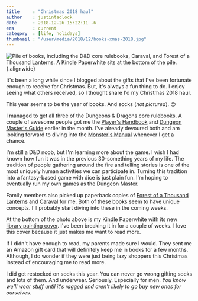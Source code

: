 ```yaml
---
title     : "Christmas 2018 haul"
author    : justintadlock
date      : 2018-12-26 15:22:11 -6
era       : current
category  : [life, holidays]
thumbnail : "/user/media/2018/12/books-xmas-2018.jpg"
---
```


![Pile of books, including the D&D core rulebooks, Caraval, and Forest of a Thousand Lanterns. A Kindle Paperwhite sits at the bottom of the pile.](http://justintadlock.com/user/media/2018/12/books-xmas-2018.jpg){.alignwide}

It's been a long while since I blogged about the gifts that I've been fortunate enough to receive for Christmas.  But, it's always a fun thing to do.  I enjoy seeing what others received, so I thought share I'd my Christmas 2018 haul.

This year seems to be the year of books.  And socks (_not pictured_). 😊

I managed to get all three of the Dungeons & Dragons core rulebooks.  A couple of awesome people got me the [Player's Handbook](https://www.amazon.com/Players-Handbook-Dungeons-Dragons-Wizards/dp/0786965606/?tag=justtadl-20) and [Dungeon Master's Guide](https://www.amazon.com/Dungeons-Dragons-Dungeon-Rulebook-Roleplaying/dp/0786965622/?tag=justtadl-20) earlier in the month.  I've already devoured both and am looking forward to diving into the [Monster's Manual](https://www.amazon.com/Dungeons-Dragons-Monster-Rulebook-Roleplaying/dp/0786965614/?tag=justtadl-20) whenever I get a chance.

I'm still a D&D noob, but I'm learning more about the game.  I wish I had known how fun it was in the previous 30-something years of my life.  The tradition of people gathering around the fire and telling stories is one of the most uniquely human activities we can participate in.  Turning this tradition into a fantasy-based game with dice is just plain fun.  I'm hoping to eventually run my own games as the Dungeon Master.

Family members also picked up paperback copies of [Forest of a Thousand Lanterns](https://www.amazon.com/Forest-Thousand-Lanterns-Rise-Empress-ebook/dp/B01N9SJEM1/?tag=justtadl-20) and [Caraval](https://www.amazon.com/Caraval-Novel-Stephanie-Garber-ebook/dp/B01EROYPQE/?tag=justtadl-20) for me.  Both of these books seem to have unique concepts.  I'll probably start diving into these in the coming weeks.

At the bottom of the photo above is my Kindle Paperwhite with its new [library painting cover](https://www.amazon.com/Huasiru-Painting-Kindle-Paperwhite-Library/dp/B072MJ1BTR/?tag=justtadl-20).  I've been breaking it in for a couple of weeks.  I love this cover because it just makes me want to read more.

If I didn't have enough to read, my parents made sure I would.  They sent me an Amazon gift card that will definitely keep me in books for a few months.  Although, I do wonder if they were just being lazy shoppers this Christmas instead of encouraging me to read more.

I did get restocked on socks this year.  You can never go wrong gifting socks and lots of them.  And underwear.  Seriously.  Especially for men.  _You know we'll wear stuff until it's ragged and aren't likely to go buy new ones for ourselves._
